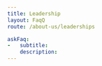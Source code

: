 ```yaml
---
title: Leadership
layout: FaqQ
route: /about-us/leaderships

askFaq:
-   subtitle:
    description:
---
```

<div>
    <div>
        <div style="
            display: flex;
            flex-direction: row;
            width: 100%;
        ">
            <div>
                <img alt="image here" style="
                    height: 200px;
                    width: 300px;
                
                
                "/>
            </div>
            <div>
                <h2> Heather Rae </h2>
                <h4> <em>President & Chief Executive Officer</em> </h4>
            </div>
        </div>
        <div>
            <p>
            Lorem ipsum dolor sit amet, consetetur sadipscing elitr, sed diam nonumy eirmod tempor invidunt ut labore et dolore magna aliquyam erat, sed diam voluptua. At vero eos et accusam et justo duo dolores et ea rebum. Stet clita kasd gubergren, no sea takimata sanctus est Lorem ipsum dolor sit amet. Lorem ipsum dolor sit amet, consetetur sadipscing elitr, sed diam nonumy eirmod tempor invidunt ut labore et dolore magna aliquyam erat, sed diam voluptua. At vero eos et accusam et justo duo dolores et ea rebum. Stet clita kasd gubergren, no sea takimata sanctus est Lorem ipsum dolor sit amet.
            </p>
        </div>
    </div>
    <div>
        <div style="
                display: flex;
                flex-direction: row;
                width: 100%;
                ">
            <div>
                <img alt="image here" style="
                    height: 200px;
                    width: 300px;
                "/>
            </div>
            <div>
                <h2> Vickie Krigner </h2>
                <h4> <em> Vice President of Business Operations </em> </h4>
            </div>
        </div>
        <div>
            <p>
              Lorem ipsum dolor sit amet, consetetur sadipscing elitr, sed diam nonumy eirmod tempor invidunt ut labore et dolore magna aliquyam erat, sed diam voluptua. At vero eos et accusam et justo duo dolores et ea rebum. Stet clita kasd gubergren, no sea takimata sanctus est Lorem ipsum dolor sit amet. Lorem ipsum dolor sit amet, consetetur sadipscing elitr, sed diam nonumy eirmod tempor invidunt ut labore et dolore magna aliquyam erat, sed diam voluptua. At vero eos et accusam et justo duo dolores et ea rebum. Stet clita kasd gubergren, no sea takimata sanctus est Lorem ipsum dolor sit amet.  
            </p>
        </div>
    </div>
    <div>
        <div style="
                display: flex;
                flex-direction: row;
                width: 100%;
                ">
            <div>
                <img alt="image here" style="
                height: 200px;
                width: 300px;
                
                
                "/>
            </div>
            <div>
                <h2> Aimee Nimeh, LMSW </h2>
                <h4> <em> Vice President of Programs & Services </em></h4>
            </div>
        </div>
        <div>
            <p>
                Lorem ipsum dolor sit amet, consetetur sadipscing elitr, sed diam nonumy eirmod tempor invidunt ut labore et dolore magna aliquyam erat, sed diam voluptua. At vero eos et accusam et justo duo dolores et ea rebum. Stet clita kasd gubergren, no sea takimata sanctus est Lorem ipsum dolor sit amet. Lorem ipsum dolor sit amet, consetetur sadipscing elitr, sed diam nonumy eirmod tempor invidunt ut labore et dolore magna aliquyam erat, sed diam voluptua. At vero eos et accusam et justo duo dolores et ea rebum. Stet clita kasd gubergren, no sea takimata sanctus est Lorem ipsum dolor sit amet.
            </p>
        </div>
    </div>
    <div>
        <h3> Senior Leaders </h3>
    </div>
</div>
